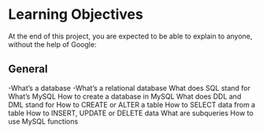 # Learning Objectives
At the end of this project, you are expected to be able to explain to anyone, without the help of Google:

## General
-What’s a database
-What’s a relational database
What does SQL stand for
What’s MySQL
How to create a database in MySQL
What does DDL and DML stand for
How to CREATE or ALTER a table
How to SELECT data from a table
How to INSERT, UPDATE or DELETE data
What are subqueries
How to use MySQL functions
